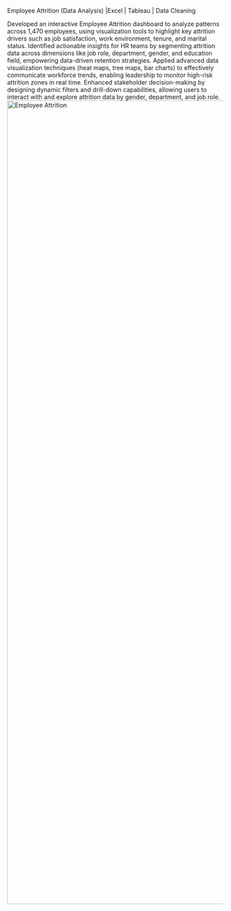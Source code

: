 Employee Attrition (Data Analysis) |Excel | Tableau | Data Cleaning  

Developed an interactive Employee Attrition dashboard to analyze patterns across 1,470 employees, using visualization tools to highlight key attrition drivers such as job satisfaction, work environment, tenure, and marital status.
Identified actionable insights for HR teams by segmenting attrition data across dimensions like job role, department, gender, and education field, empowering data-driven retention strategies.
Applied advanced data visualization techniques (heat maps, tree maps, bar charts) to effectively communicate workforce trends, enabling leadership to monitor high-risk attrition zones in real time.
Enhanced stakeholder decision-making by designing dynamic filters and drill-down capabilities, allowing users to interact with and explore attrition data by gender, department, and job role.
<img width="3418" height="1870" alt="Employee Attrition" src="https://github.com/user-attachments/assets/d39576b7-bca6-44eb-a216-08a6b0dc933d" />
